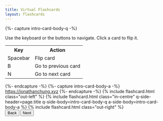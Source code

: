 ```yaml
---
title: Virtual Flashcards
layout: flashcards
---
```

<div id="carousel" class="carousel">
  {%- capture intro-card-body-q -%}
    <p>Use the keyboard or the buttons to navigate. Click a card to flip it.</p>
    <table class="intro-content"><tbody>
      <tr>
        <th>Key</th>
        <th>Action</th>
      </tr>
      <tr>
        <td>Spacebar</td>
        <td>Flip card</td>
      </tr>
      <tr>
        <td>B</td>
        <td>Go to previous card</td>
      </tr>
      <tr>
        <td>N</td>
        <td>Go to next card</td>
      </tr>
    </tbody></table>
  {%- endcapture -%}
  {%- capture intro-card-body-a -%}
    <a style="text-align: center;" href="/">https://jonathanchung.xyz</a>
  {%- endcapture -%}
  {% include flashcard.html class="out-left" %}
  {% include flashcard.html
    class="in-centre"
    q-side-header=page.title
    q-side-body=intro-card-body-q
    a-side-body=intro-card-body-a
  %}
  {% include flashcard.html class="out-right" %}
</div>
<div class="button-bar">
  <button id="button-back">Back</button>
  <button id="button-next">Next</button>
</div>